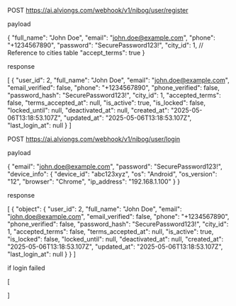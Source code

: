 POST https://ai.alviongs.com/webhook/v1/nibog/user/register

payload

{
  "full_name": "John Doe",
  "email": "john.doe@example.com",
  "phone": "+1234567890",
  "password": "SecurePassword123!",
  "city_id": 1,  // Reference to cities table
  "accept_terms": true
}

response

[
    {
        "user_id": 2,
        "full_name": "John Doe",
        "email": "john.doe@example.com",
        "email_verified": false,
        "phone": "+1234567890",
        "phone_verified": false,
        "password_hash": "SecurePassword123!",
        "city_id": 1,
        "accepted_terms": false,
        "terms_accepted_at": null,
        "is_active": true,
        "is_locked": false,
        "locked_until": null,
        "deactivated_at": null,
        "created_at": "2025-05-06T13:18:53.107Z",
        "updated_at": "2025-05-06T13:18:53.107Z",
        "last_login_at": null
    }
]




POST https://ai.alviongs.com/webhook/v1/nibog/user/login

payload

{
  "email": "john.doe@example.com",
  "password": "SecurePassword123!",
  "device_info": {
    "device_id": "abc123xyz",
    "os": "Android",
    "os_version": "12",
    "browser": "Chrome",
    "ip_address": "192.168.1.100"
  }
}

response


[
    {
        "object": {
            "user_id": 2,
            "full_name": "John Doe",
            "email": "john.doe@example.com",
            "email_verified": false,
            "phone": "+1234567890",
            "phone_verified": false,
            "password_hash": "SecurePassword123!",
            "city_id": 1,
            "accepted_terms": false,
            "terms_accepted_at": null,
            "is_active": true,
            "is_locked": false,
            "locked_until": null,
            "deactivated_at": null,
            "created_at": "2025-05-06T13:18:53.107Z",
            "updated_at": "2025-05-06T13:18:53.107Z",
            "last_login_at": null
        }
    }
]


if login failed

[

]









